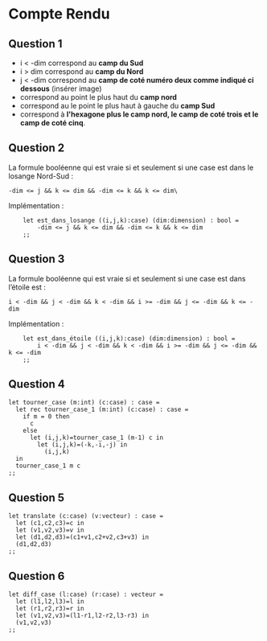 # Compte Rendu
## Question 1
- i < -dim correspond au **camp du Sud**
- i > dim correspond au **camp du Nord**
- j < -dim correspond au **camp de coté numéro deux comme indiqué ci dessous** (insérer image)
- correspond au point le plus haut du **camp nord**
- correspond au le point le plus haut à gauche du **camp Sud**
- correspond à **l'hexagone plus le camp nord, le camp de coté trois et le camp de coté cinq**.

## Question 2
La formule booléenne qui est vraie si et seulement si une case est dans le losange Nord-Sud :  
```
-dim <= j && k <= dim && -dim <= k && k <= dim\
```
Implémentation :
```
    let est_dans_losange ((i,j,k):case) (dim:dimension) : bool =
        -dim <= j && k <= dim && -dim <= k && k <= dim 
    ;;
```

## Question 3
La formule booléenne qui est vraie si et seulement si une case est dans l’étoile est :  
```
i < -dim && j < -dim && k < -dim && i >= -dim && j <= -dim && k <= -dim
```
Implémentation :
```
    let est_dans_étoile ((i,j,k):case) (dim:dimension) : bool =
        i < -dim && j < -dim && k < -dim && i >= -dim && j <= -dim && k <= -dim 
    ;;
```
  
## Question 4 
```
let tourner_case (m:int) (c:case) : case =
  let rec tourner_case_1 (m:int) (c:case) : case =
    if m = 0 then
      c
    else
      let (i,j,k)=tourner_case_1 (m-1) c in
        let (i,j,k)=(-k,-i,-j) in
          (i,j,k)
  in
  tourner_case_1 m c
;;
```  

## Question 5
```
let translate (c:case) (v:vecteur) : case =
  let (c1,c2,c3)=c in
  let (v1,v2,v3)=v in
  let (d1,d2,d3)=(c1+v1,c2+v2,c3+v3) in
  (d1,d2,d3)
;;
```

## Question 6
```
let diff_case (l:case) (r:case) : vecteur =
  let (l1,l2,l3)=l in
  let (r1,r2,r3)=r in
  let (v1,v2,v3)=(l1-r1,l2-r2,l3-r3) in
  (v1,v2,v3)
;;
```
